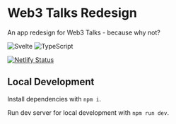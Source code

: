 # Web3 Talks Redesign

An app redesign for Web3 Talks - because why not?

![Svelte](https://img.shields.io/badge/svelte-%23f1413d.svg?style=for-the-badge&logo=svelte&logoColor=white)
![TypeScript](https://img.shields.io/badge/typescript-%23007ACC.svg?style=for-the-badge&logo=typescript&logoColor=white)

[![Netlify Status](https://api.netlify.com/api/v1/badges/e07cd9ac-81ea-44b2-9e0b-4b826b819d99/deploy-status)](https://app.netlify.com/sites/redesign-web3talks/deploys)

## Local Development

Install dependencies with `npm i`.

Run dev server for local development with `npm run dev`.